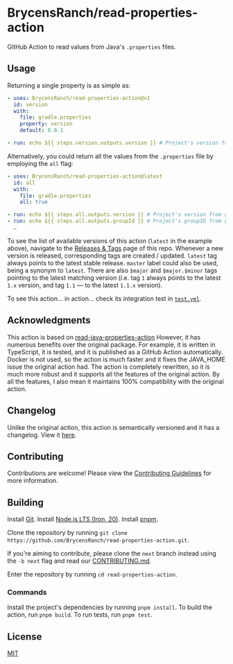 # BrycensRanch/read-properties-action

GitHub Action to read values from Java's `.properties` files.

## Usage

Returning a single property is as simple as:

```yaml
- uses: BrycensRanch/read-properties-action@v1
  id: version
  with:
    file: gradle.properties
    property: version
    default: 0.0.1

- run: echo ${{ steps.version.outputs.version }} # Project's version from gradle.properties or 0.0.1 if it is not defined there
```

Alternatively, you could return all the values from the `.properties` file by employing the `all` flag:

```yaml
- uses: BrycensRanch/read-properties-action@latest
  id: all
  with:
    file: gradle.properties
    all: true

- run: echo ${{ steps.all.outputs.version }} # Project's version from gradle.properties
- run: echo ${{ steps.all.outputs.groupId }} # Project's groupID from gradle.properties
  …
```

To see the list of available versions of this action (`latest` in the example above), navigate to the [Releases & Tags](https://github.com/BrycensRanch/read-properties-action/tags) page of this repo.
Whenever a new version is released, corresponding tags are created / updated.
`latest` tag always points to the latest stable release.
`master` label could also be used, being a synonym to `latest`.
There are also `$major` and `$major.$minor` tags pointing to the latest matching version (i.e. tag `1` always points to the latest `1.x` version, and tag `1.1` — to the latest `1.1.x` version).

To see this action… in action… check its integration test in [`test.yml`](.github/workflows/test.yml).

## Acknowledgments

This action is based on [read-java-properties-action](https://github.com/madhead/read-java-properties/)
However, it has numerous benefits over the original package. For example, it is written in TypeScript, it is tested, and it is published as a GitHub Action automatically.
Docker is not used, so the action is much faster and it fixes the JAVA_HOME issue the original action had.
The action is completely rewritten, so it is much more robust and it supports all the features of the original action.
By all the features, I also mean it maintains 100% compatibility with the original action.

## Changelog

Unlike the original action, this action is semantically versioned and it has a changelog. View it [here](CHANGELOG.md).

## Contributing

Contributions are welcome! Please view the [Contributing Guidelines](CONTRIBUTING.md) for more information.

## Building

Install [Git](https://git-scm.com/).
Install [Node.js LTS (Iron, 20)](https://nodejs.org/en/).
Install [pnpm](https://pnpm.js.org/).

Clone the repository by running `git clone https://github.com/BrycensRanch/read-properties-action.git`.

If you're aiming to contribute, please clone the `next` branch instead using the `-b next` flag and read our [CONTRIBUTING.md](CONTRIBUTING.md).

Enter the repository by running `cd read-properties-action`.

### Commands

Install the project's dependencies by running `pnpm install`.
To build the action, run `pnpm build`.
To run tests, run `pnpm test`.

## License

[MIT](LICENSE)
